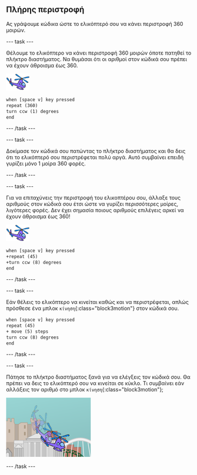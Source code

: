 ## Πλήρης περιστροφή

Ας γράψουμε κώδικα ώστε το ελικόπτερό σου να κάνει περιστροφή 360 μοιρών.

--- task ---

Θέλουμε το ελικόπτερο να κάνει περιστροφή 360 μοιρών όποτε πατηθεί το πλήκτρο διαστήματος. Να θυμάσαι ότι οι αριθμοί στον κώδικά σου πρέπει να έχουν άθροισμα έως 360.

![αντικείμενο ελικόπτερο](images/helicopter-sprite.png)

```blocks3
when [space v] key pressed
repeat (360)
turn ccw (1) degrees
end
```

--- /task ---

--- task ---

Δοκίμασε τον κώδικά σου πατώντας το πλήκτρο διαστήματος και θα δεις ότι το ελικόπτερό σου περιστρέφεται πολύ αργά. Αυτό συμβαίνει επειδή γυρίζει μόνο 1 μοίρα 360 φορές.

--- /task ---

--- task ---

Για να επιταχύνεις την περιστροφή του ελικοπτέρου σου, άλλαξε τους αριθμούς στον κώδικά σου έτσι ώστε να γυρίζει περισσότερες μοίρες, λιγότερες φορές. Δεν έχει σημασία ποιους αριθμούς επιλέγεις αρκεί να έχουν άθροισμα έως 360!

![αντικείμενο ελικόπτερο](images/helicopter-sprite.png)

```blocks3
when [space v] key pressed
+repeat (45)
+turn ccw (8) degrees
end
```

--- /task ---

--- task ---

Εάν θέλεις το ελικόπτερο να κινείται καθώς και να περιστρέφεται, απλώς πρόσθεσε ένα μπλοκ `κίνηση`{:class="block3motion"} στον κώδικά σου.

```blocks3
when [space v] key pressed
repeat (45)
+ move (5) steps
turn ccw (8) degrees
end
```

--- /task ---

--- task ---

Πάτησε το πλήκτρο διαστήματος ξανά για να ελέγξεις τον κώδικά σου. Θα πρέπει να δεις το ελικόπτερό σου να κινείται σε κύκλο. Τι συμβαίνει εάν αλλάξεις τον αριθμό στο μπλοκ `κίνηση`{:class="block3motion"};

![ελικόπτερο που κάνει περιστροφή](images/toys-helicopter-360-move-test.png)

--- /task ---

